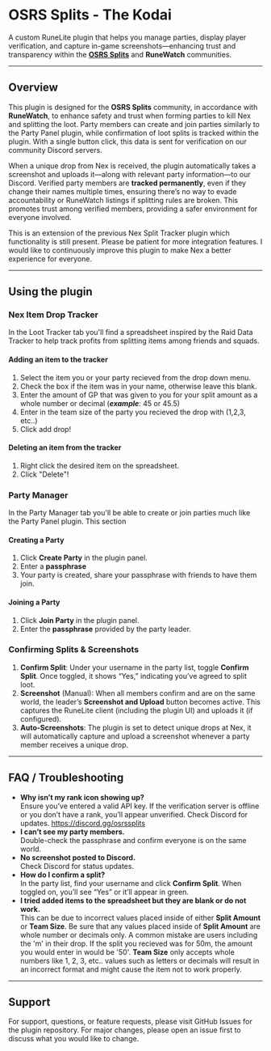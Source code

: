 # OSRS Splits - The Kodai

A custom RuneLite plugin that helps you manage parties, display player verification, and capture in-game screenshots—enhancing trust and transparency within the **[OSRS Splits](https://discord.gg/osrssplits)**
 and **RuneWatch** communities.



---

## Overview

This plugin is designed for the **OSRS Splits** community, in accordance with **RuneWatch**, to enhance safety and trust when forming parties to kill Nex and splitting the loot. Party members can create and join parties similarly to the Party Panel plugin, while confirmation of loot splits is tracked within the plugin. With a single button click, this data is sent for verification on our community Discord servers.

When a unique drop from Nex is received, the plugin automatically takes a screenshot and uploads it—along with relevant party information—to our Discord. Verified party members are **tracked permanently**, even if they change their names multiple times, ensuring there’s no way to evade accountability or RuneWatch listings if splitting rules are broken. This promotes trust among verified members, providing a safer environment for everyone involved.

This is an extension of the previous Nex Split Tracker plugin which functionality is still present. Please be patient for more integration features. I would like to continuously improve this plugin to make Nex a better experience for everyone.





---

## Using the plugin

### Nex Item Drop Tracker
In the Loot Tracker tab you'll find a spreadsheet inspired by the Raid Data Tracker to help track profits from splitting items among friends and squads. 

#### Adding an item to the tracker
1. Select the item you or your party recieved from the drop down menu.
2. Check the box if the item was in your name, otherwise leave this blank.
3. Enter the amount of GP that was given to you for your split amount as a whole number or decimal (***example***: 45 or 45.5)
4. Enter in the team size of the party you recieved the drop with (1,2,3, etc..)
5. Click add drop!

#### Deleting an item from the tracker
1. Right click the desired item on the spreadsheet.
2. Click "Delete"!

### Party Manager
In the Party Manager tab you'll be able to create or join parties much like the Party Panel plugin. This section

#### Creating a Party
1. Click **Create Party** in the plugin panel.  
2. Enter a **passphrase**   
3. Your party is created, share your passphrase with friends to have them join.

#### Joining a Party
1. Click **Join Party** in the plugin panel.  
2. Enter the **passphrase** provided by the party leader.  




### Confirming Splits & Screenshots
1. **Confirm Split**: Under your username in the party list, toggle **Confirm Split**. Once toggled, it shows “Yes,” indicating you’ve agreed to split loot.  
2. **Screenshot** (Manual): When all members confirm and are on the same world, the leader’s **Screenshot and Upload** button becomes active. This captures the RuneLite client (including the plugin UI) and uploads it (if configured).  
3. **Auto-Screenshots**: The plugin is set to detect unique drops at Nex, it will automatically capture and upload a screenshot whenever a party member receives a unique drop.

---

## FAQ / Troubleshooting

- **Why isn’t my rank icon showing up?**  
  Ensure you’ve entered a valid API key. If the verification server is offline or you don’t have a rank, you’ll appear unverified. Check Discord for updates. https://discord.gg/osrssplits
- **I can’t see my party members.**  
  Double-check the passphrase and confirm everyone is on the same world.
- **No screenshot posted to Discord.**  
  Check Discord for status updates.
- **How do I confirm a split?**  
  In the party list, find your username and click **Confirm Split**. When toggled on, you’ll see “Yes” or it’ll appear in green.
- **I tried added items to the spreadsheet but they are blank or do not work.**  
  This can be due to incorrect values placed inside of either **Split Amount** or **Team Size**. Be sure that any values placed inside of **Split Amount** are whole number or decimals only. A common mistake are users including the 'm' in their drop. If the split you recieved was for 50m, the amount you would enter in would be '50'. **Team Size** only accepts whole numbers like 1, 2, 3, etc.. values such as letters or decimals will result in an incorrect format and might cause the item not to work properly.



---
## Support

For support, questions, or feature requests, please visit GitHub Issues for the plugin repository. For major changes, please open an issue first to discuss what you would like to change.
